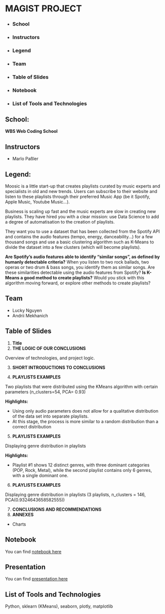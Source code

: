 # MAGIST PROJECT

* ### School
* ### Instructors
* ### Legend
* ### Team
* ### Table of Slides
* ### Notebook
* ### List of Tools and Technologies


## School:
    
__WBS Web Coding School__

## Instructors
* Marlo Paßler


## Legend:
Moosic is a little start-up that creates playlists curated by music experts and specialists in old and new trends. Users can subscribe to their website and listen to these playlists through their preferred Music App (be it Spotify, Apple Music, Youtube Music…). 

Business is scaling up fast and the music experts are slow in creating new playlists. They have hired you with a clear mission: use Data Science to add a degree of automatisation to the creation of playlists.

They want you to use a dataset that has been collected from the Spotify API and contains the audio features (tempo, energy, danceability…) for a few thousand songs and use a basic clustering algorithm such as K-Means to divide the dataset into a few clusters (which will become playlists).

__Are Spotify’s audio features able to identify “similar songs”, as defined by humanly detectable criteria?__ When you listen to two rock ballads, two operas or two drum & bass songs, you identify them as similar songs. Are these similarities detectable using the audio features from Spotify?
__Is K-Means a good method to create playlists?__ Would you stick with this algorithm moving forward, or explore other methods to create playlists?

## Team
* Lucky Nguyen
* Andrii Mekhanich

## Table of Slides

1. __Title__
2. __THE LOGIC OF OUR CONCLUSIONS__

Overview of technologies, and project logic.

3. __SHORT INTRODUCTIONS TO CONCLUSIONS__


4. __PLAYLISTS EXAMPLES__

Two playlists that were distributed using the KMeans algorithm with certain parameters (n_clusters=54, PCA= 0.93)

__Highlights:__
 - Using only audio parameters does not allow for a qualitative distribution of the data set into separate playlists.
 - At this stage, the process is more similar to a random distribution than a correct distribution

5. __PLAYLISTS EXAMPLES__

Displaying genre distribution in playlists

__Highlights:__
- Playlist #1 shows 12 distinct genres, with three dominant categories (POP, Rock, Metal), while the second playlist contains only 6 genres, with a single dominant one.

6. __PLAYLISTS EXAMPLES__

Displaying genre distribution in playlists (3 playlists, n_clusters = 146, PCA(0.9324643658582555))

7. __CONCLUSIONS AND RECOMMENDATIONS__
8. __ANNEXES__
- Charts

## Notebook
You can find [notebook here](https://github.com/MekhAnd/Practice-DADS/blob/main/WBSCodingSchool/ML/Unsupervised%20learning/MLI_diff_clusters_500.ipynb)

## Presentation
You can find [presentation here](https://github.com/MekhAnd/Practice-DADS/blob/main/WBSCodingSchool/ML/Unsupervised%20learning/Moosic.pdf)

## List of Tools and Technologies
Python, sklearn (KMeans), seaborn, plotly, matplotlib


